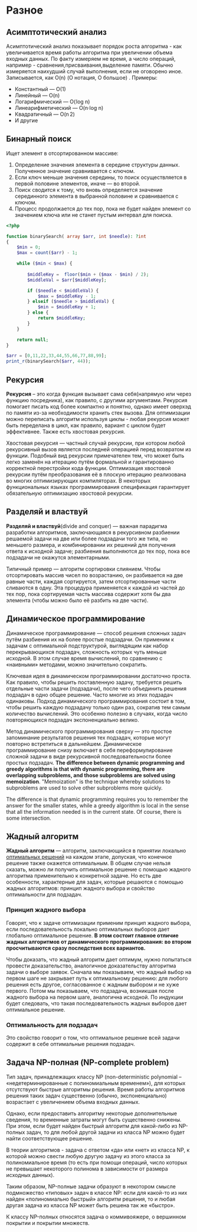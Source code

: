 # Разное

## Асимптотический анализ

Асимптотический анализ показывает порядок роста алгоритма - как увеличивается время работы алгоритма при увеличении объема входных данных. По факту измеряем не время, а число операций, например - сравнения,присваивания,выделение памяти. Обычно измеряется наихудший случай выполнения, если не оговорено иное. Записывается, как O(n) (О нотация, О большое) . Примеры:

- Константный — O(1)
- Линейный — O(n)
- Логарифмический — O( log n)
- Линеарифметический — O(n·log n)
- Квадратичный — O(n 2)
- И другие

## Бинарный поиск

Ищет элемент в отсортированном массиве:

1. Определение значения элемента в середине структуры данных. Полученное значение сравнивается с ключом.
2. Если ключ меньше значения середины, то поиск осуществляется в первой половине элементов, иначе — во второй.
3. Поиск сводится к тому, что вновь определяется значение серединного элемента в выбранной половине и сравнивается с ключом.
4. Процесс продолжается до тех пор, пока не будет найден элемент со значением ключа или не станет пустым интервал для поиска.

```php
<?php

function binarySearch( array $arr, int $needle): ?int
{
    $min = 0;
    $max = count($arr) - 1;

    while ($min < $max) {
        
        $middleKey =  floor($min + ($max - $min) / 2);
        $middleVal = $arr[$middleKey];

        if ($needle < $middleVal) {
            $max = $middleKey - 1;
        } elseif ($needle > $middleVal) {
            $min = $middleKey + 1;
        } else {
            return $middleKey;
        }
    }

    return null;
}

$arr = [0,11,22,33,44,55,66,77,88,99];
print_r(binarySearch($arr, 44));
```

## Рекурсия

**Рекурсия** – это когда функция вызывает сама себя(напрямую или через функцию посредника), как правило, с другими аргументами. Рекурсия помогает писать код более компактно и понятно, однако имеет оверхэд по памяти из-за необходимости хранить стек вызова. Для оптимизации можно переписать алгоритм используя циклы - любая рекурсия может быть переделана в цикл, как правило, вариант с циклом будет эффективнее. Также есть хвостовая рекурсия.

Хвостовая рекурсия — частный случай рекурсии, при котором любой рекурсивный вызов является последней операцией перед возвратом из функции. Подобный вид рекурсии примечателен тем, что может быть легко заменён на итерацию путём формальной и гарантированно корректной перестройки кода функции. Оптимизация хвостовой рекурсии путём преобразования её в плоскую итерацию реализована во многих оптимизирующих компиляторах. В некоторых функциональных языках программирования спецификация гарантирует обязательную оптимизацию хвостовой рекурсии.

## Разделяй и властвуй

**Разделяй и властвуй**(divide and conquer) — важная парадигма разработки алгоритмов, заключающаяся в рекурсивном разбиении решаемой задачи на две или более подзадачи того же типа, но меньшего размера, и комбинировании их решений для получения ответа к исходной задаче; разбиения выполняются до тех пор, пока все подзадачи не окажутся элементарными.

Типичный пример — алгоритм сортировки слиянием. Чтобы отсортировать массив чисел по возрастанию, он разбивается на две равные части, каждая сортируется, затем отсортированные части сливаются в одну. Эта процедура применяется к каждой из частей до тех пор, пока сортируемая часть массива содержит хотя бы два элемента (чтобы можно было её разбить на две части). 

## Динамическое программирование 

Динамическое программирование — способ решения сложных задач путём разбиения их на более простые подзадачи. Он применим к задачам с оптимальной подструктурой, выглядящим как набор перекрывающихся подзадач, сложность которых чуть меньше исходной. В этом случае время вычислений, по сравнению с «наивными» методами, можно значительно сократить.

Ключевая идея в динамическом программировании достаточно проста. Как правило, чтобы решить поставленную задачу, требуется решить отдельные части задачи (подзадачи), после чего объединить решения подзадач в одно общее решение. Часто многие из этих подзадач одинаковы. Подход динамического программирования состоит в том, чтобы решить каждую подзадачу только один раз, сократив тем самым количество вычислений. Это особенно полезно в случаях, когда число повторяющихся подзадач экспоненциально велико.

Метод динамического программирования сверху — это простое запоминание результатов решения тех подзадач, которые могут повторно встретиться в дальнейшем. Динамическое программирование снизу включает в себя переформулирование сложной задачи в виде рекурсивной последовательности более простых подзадач. **The difference between dynamic programming and greedy algorithms is that with dynamic programming, there are overlapping subproblems, and those subproblems are solved using memoization**. "Memoization" is the technique whereby solutions to subproblems are used to solve other subproblems more quickly.

The difference is that dynamic programming requires you to remember the answer for the smaller states, while a greedy algorithm is local in the sense that all the information needed is in the current state. Of course, there is some intersection.

## Жадный алгоритм

**Жадный алгоритм** — алгоритм, заключающийся в принятии локально [оптимальных решений](https://ru.wikipedia.org/wiki/%D0%9E%D0%BF%D1%82%D0%B8%D0%BC%D0%B0%D0%BB%D1%8C%D0%BD%D0%BE%D0%B5_%D1%80%D0%B5%D1%88%D0%B5%D0%BD%D0%B8%D0%B5) на каждом этапе, допуская, что конечное решение также окажется оптимальным. В общем случае нельзя сказать, можно ли получить оптимальное решение с помощью жадного алгоритма применительно к конкретной задаче. Но есть две особенности, характерные для задач, которые решаются с помощью жадных алгоритмов: принцип жадного выбора и свойство оптимальности для подзадач.

### Принцип жадного выбора

Говорят, что к задаче оптимизации применим принцип жадного выбора, если последовательность локально оптимальных выборов дает глобально оптимальное решение. **В этом состоит главное отличие жадных алгоритмов от динамического программирования: во втором просчитываются сразу последствия всех вариантов.**

Чтобы доказать, что жадный алгоритм дает оптимум, нужно попытаться провести доказательство, аналогичное доказательству алгоритма задачи о выборе заявок. Сначала мы показываем, что жадный выбор на первом шаге не закрывает путь к оптимальному решению: для любого решения есть другое, согласованное с жадным выбором и не хуже первого. Потом мы показываем, что подзадача, возникшая после жадного выбора на первом шаге, аналогична исходной. По индукции будет следовать, что такая последовательность жадных выборов дает оптимальное решение.

### Оптимальность для подзадач

Это свойство говорит о том, что оптимальное решение всей задачи содержит в себе оптимальные решения подзадач.

## Задача NP-полная (NP-complete problem)

Тип задач, принадлежащих классу NP (non-deterministic polynomial – «недетерминированные с полиномиальным временем»), для которых отсутствуют быстрые алгоритмы решения. Время работы алгоритмов решения таких задач существенно (обычно, экспоненциально) возрастает с увеличением объема входных данных.

Однако, если предоставить алгоритму некоторые дополнительные сведения, то временные затраты могут быть существенно снижены. При этом, если будет найден быстрый алгоритм для какой-либо из NP-полных задач, то для любой другой задачи из класса NP можно будет найти соответствующее решение.

В теории алгоритмов - задача с ответом «да» или «нет» из класса NP, к которой можно свести любую другую задачу из этого класса за полиномиальное время (то есть при помощи операций, число которых не превышает некоторого полинома в зависимости от размера исходных данных).

Таким образом, NP-полные задачи образуют в некотором смысле подмножество «типовых» задач в классе NP: если для какой-то из них найден «полиномиально быстрый» алгоритм решения, то и любая другая задача из класса NP может быть решена так же «быстро».

К классу NP-полных относятся задача о коммивояжере, о вершинном покрытии и покрытии множеств.